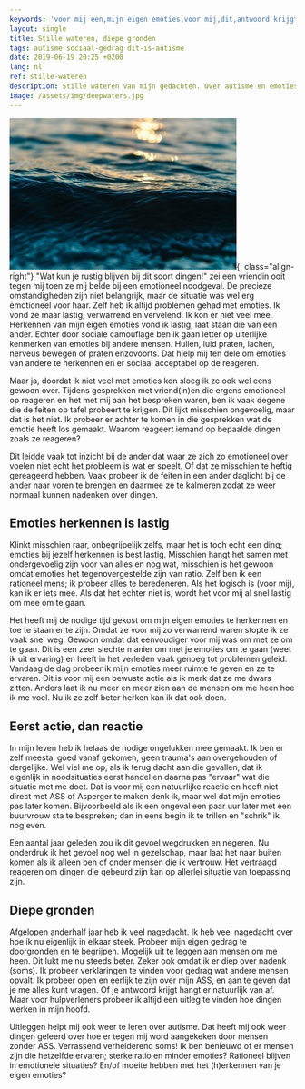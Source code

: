 ```yaml
---
keywords: 'voor mij een,mijn eigen emoties,voor mij,dit,antwoord krijgt hangt'
layout: single
title: Stille wateren, diepe gronden
tags: autisme sociaal-gedrag dit-is-autisme
date: 2019-06-19 20:25 +0200
lang: nl
ref: stille-wateren
description: Stille wateren van mijn gedachten. Over autisme en emoties herkennen, een persoonlijk verhaal.
image: /assets/img/deepwaters.jpg
---
```

![Stille wateren](/assets/img/deepwaters.jpg){: class="align-right"}
"Wat kun je rustig blijven bij dit soort dingen!" zei een vriendin ooit tegen mij toen ze mij belde bij een emotioneel noodgeval. De precieze omstandigheden zijn niet belangrijk, maar de situatie was wel erg emotioneel voor haar. Zelf heb ik altijd problemen gehad met emoties. Ik vond ze maar lastig, verwarrend en vervelend. Ik kon er niet veel mee. Herkennen van mijn eigen emoties vond ik lastig, laat staan die van een ander. Echter door sociale camouflage ben ik gaan letter op uiterlijke kenmerken van emoties bij andere mensen. Huilen, luid praten, lachen, nerveus bewegen of praten enzovoorts. Dat hielp mij ten dele om emoties van andere te herkennen en er sociaal acceptabel op de reageren.

Maar ja, doordat ik niet veel met emoties kon sloeg ik ze ook wel eens gewoon over. Tijdens gesprekken met vriend(in)en die ergens emotioneel op reageren en het met mij aan het bespreken waren, ben ik vaak degene die de feiten op tafel probeert te krijgen. Dit lijkt misschien ongevoelig, maar dat is het niet. Ik probeer er achter te komen in die gesprekken wat de emotie heeft los gemaakt. Waarom reageert iemand op bepaalde dingen zoals ze reageren?

Dit leidde vaak tot inzicht bij de ander dat waar ze zich zo emotioneel over voelen niet echt het probleem is wat er speelt. Of dat ze misschien te heftig gereageerd hebben. Vaak probeer ik de feiten in een ander daglicht bij de ander naar voren te brengen en daarmee ze te kalmeren zodat ze weer normaal kunnen nadenken over dingen.

## Emoties herkennen is lastig
Klinkt misschien raar, onbegrijpelijk zelfs, maar het is toch echt een ding; emoties bij jezelf herkennen is best lastig. Misschien hangt het samen met ondergevoelig zijn voor van alles en nog wat, misschien is het gewoon omdat emoties het tegenovergestelde zijn van ratio. Zelf ben ik een rationeel mens; ik probeer alles te beredeneren. Als het logisch is (voor mij), kan ik er iets mee. Als dat het echter niet is, wordt het voor mij al snel lastig om mee om te gaan.

Het heeft mij de nodige tijd gekost om mijn eigen emoties te herkennen en toe te staan er te zijn. Omdat ze voor mij zo verwarrend waren stopte ik ze vaak snel weg. Gewoon omdat dat eenvoudiger voor mij was om met ze om te gaan. Dit is een zeer slechte manier om met je emoties om te gaan (weet ik uit ervaring) en heeft in het verleden vaak genoeg tot problemen geleid. Vandaag de dag probeer ik mijn emoties meer ruimte te geven en ze te ervaren. Dit is voor mij een bewuste actie als ik merk dat ze me dwars zitten. Anders laat ik nu meer en meer zien aan de mensen om me heen hoe ik me voel. Nu ik ze zelf beter herken kan ik dat ook doen.

## Eerst actie, dan reactie
In mijn leven heb ik helaas de nodige ongelukken mee gemaakt. Ik ben er zelf meestal goed vanaf gekomen, geen trauma's aan overgehouden of dergelijke. Wel viel me op, als ik terug dacht aan die gevallen, dat ik eigenlijk in noodsituaties eerst handel en daarna pas "ervaar" wat die situatie met me doet. Dat is voor mij een natuurlijke reactie en heeft niet direct met ASS of Asperger te maken denk ik, maar wel dat mijn emoties pas later komen. Bijvoorbeeld als ik een ongeval een paar uur later met een buurvrouw sta te bespreken; dan in eens begin ik te trillen en "schrik" ik nog even.

Een aantal jaar geleden zou ik dit gevoel wegdrukken en negeren. Nu onderdruk ik het gevoel nog wel in gezelschap, maar laat het naar buiten komen als ik alleen ben of onder mensen die ik vertrouw. Het vertraagd reageren om dingen die gebeurd zijn kan op allerlei situatie van toepassing zijn.

## Diepe gronden
Afgelopen anderhalf jaar heb ik veel nagedacht. Ik heb veel nagedacht over hoe ik nu eigenlijk in elkaar steek. Probeer mijn eigen gedrag te doorgronden en te begrijpen. Mogelijk uit te leggen aan mensen om me heen. Dit lukt me nu steeds beter. Zeker ook omdat ik er diep over nadenk (soms). Ik probeer verklaringen te vinden voor gedrag wat andere mensen opvalt. Ik probeer open en eerlijk te zijn over mijn ASS, en aan te geven dat je me alles kunt vragen. Of je antwoord krijgt hangt er natuurlijk van af. Maar voor hulpverleners probeer ik altijd een uitleg te vinden hoe dingen werken in mijn hoofd.

Uitleggen helpt mij ook weer te leren over autisme. Dat heeft mij ook weer dingen geleerd over hoe er tegen mij word aangekeken door mensen zonder ASS. Verrassend verhelderend soms! Ik ben benieuwd of er mensen zijn die hetzelfde ervaren; sterke ratio en minder emoties? Rationeel blijven in emotionele situaties? En/of moeite hebben met het (h)erkennen van je eigen emoties?
